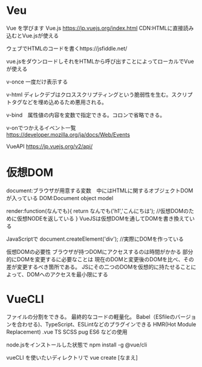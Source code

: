 # Veu
Vue を学びます
Vue.js https://jp.vuejs.org/index.html
CDN:HTMLに直接読み込むとVue.jsが使える

ウェブでHTMLのコードを書くhttps://jsfiddle.net/

vue.jsをダウンロードしそれをHTMLから呼び出すことによってローカルでVueが使える

v-once 一度だけ表示する

v-html ディレクデブはクロススクリプティングという脆弱性を生む。スクリプトタグなどを埋め込めるため悪用される。

v-bind　属性値の内容を変数で指定できる。コロンで省略できる。

v-onでつかえるイベント一覧
https://developer.mozilla.org/ja/docs/Web/Events

VueAPI
https://jp.vuejs.org/v2/api/

# 仮想DOM

document:ブラウザが用意する変数　中にはHTMLに関するオブジェクトDOMが入っている
DOM:Document object model 

render:function(なんでも){
    return なんでも('h1','こんにちは');
    //仮想DOMのために仮想NODEを返している
}
VueJSは仮想DOMを通してDOMを書き換えている

JavaScriptで
document.createElement('div');
//実際にDOMを作っている

仮想DOMの必要性
ブラウザが持つDOMにアクセスするのは時間がかかる
部分的にDOMを変更するに必要なことは
現在のDOMと変更後のDOMを比べ、その差が変更するべき箇所である。
JSにその二つのDOMを仮想的に持たせることによって、DOMへのアクセスを最小限にする

# VueCLI
ファイルの分割をできる。
最終的なコードの軽量化。
Babel（ESfileのバージョンを合わせる)、TypeScript、ESLintなどのプラグインできる
HMR(Hot Module Replacement)
 .vue TS SCSS pug ES6 などの使用

 node.jsをインストールした状態で
 npm install -g @vue/cli

 vueCLI を使いたいディレクトリで
 vue create [なまえ]
 